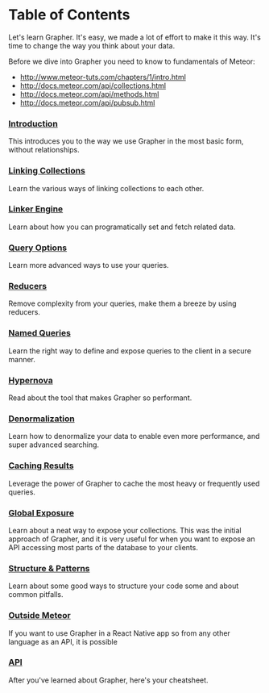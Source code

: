 # Table of Contents

Let's learn Grapher. It's easy, we made a lot of effort to make it this way. It's time to change
the way you think about your data.

Before we dive into Grapher you need to know to fundamentals of Meteor:

- http://www.meteor-tuts.com/chapters/1/intro.html
- http://docs.meteor.com/api/collections.html
- http://docs.meteor.com/api/methods.html
- http://docs.meteor.com/api/pubsub.html

### [Introduction](introduction.md)

This introduces you to the way we use Grapher in the most basic form, without relationships.

### [Linking Collections](linking_collections.md)

Learn the various ways of linking collections to each other.

### [Linker Engine](linker_engine.md)

Learn about how you can programatically set and fetch related data. 

### [Query Options](query_options.md)

Learn more advanced ways to use your queries.

### [Reducers](reducers.md)

Remove complexity from your queries, make them a breeze by using reducers.

### [Named Queries](named_queries.md)

Learn the right way to define and expose queries to the client in a secure manner.

### [Hypernova](hypernova.md)

Read about the tool that makes Grapher so performant.

### [Denormalization](denormalization.md)
 
Learn how to denormalize your data to enable even more performance, and super advanced searching.

### [Caching Results](caching_results.md)

Leverage the power of Grapher to cache the most heavy or frequently used queries.

### [Global Exposure](global_exposure.md)

Learn about a neat way to expose your collections. This was the initial approach of Grapher, and it is very useful
for when you want to expose an API accessing most parts of the database to your clients.

### [Structure & Patterns](structure_and_patterns.md)

Learn about some good ways to structure your code some and about common pitfalls.

### [Outside Meteor](outside_meteor.md)

If you want to use Grapher in a React Native app so from any other language as an API, it is possible

### [API](api.md)

After you've learned about Grapher, here's your cheatsheet.